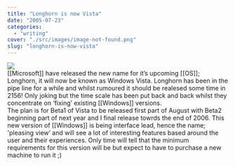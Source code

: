 ```yaml
---
title: "Longhorn is now Vista"
date: "2005-07-23"
categories: 
  - "writing"
cover: "./src/images/image-not-found.png"
slug: "longhorn-is-now-vista"
---
```


![](/images/vista.jpg)  
\[\[Microsoft\]\] have released the new name for it’s upcoming \[\[OS\]\]; Longhorn, it will now be known as Windows Vista. Longhorn has been in the pipe line for a while and whilst rumoured it should be realesed some time in 2156! Only joking but the time scale has been put back and back whilst they concentrate on ‘fixing’ existing \[\[Windows\]\] versions.  
The plan is for Beta1 of Vista to be released first part of August with Beta2 beginning part of next year and I final release towrds the end of 2006. 
This new version of \[\[Windows\]\] is being interface lead, hence the name; 'pleasing view’ and will see a lot of interesting features based around the user and their experiences. Only time will tell that the minimum requirements for this version will be but expect to have to purchase a new machine to run it ;)
